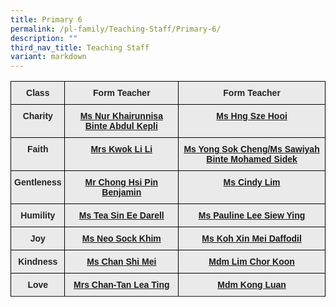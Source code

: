 ```yaml
---
title: Primary 6
permalink: /pl-family/Teaching-Staff/Primary-6/
description: ""
third_nav_title: Teaching Staff
variant: markdown
---
```

<style type="text/css">

.tg  {border-collapse:collapse;border-spacing:0;}

.tg td{border-color:black;border-style:solid;border-width:1px;font-family:Arial, sans-serif;font-size:14px;

  overflow:hidden;padding:10px 5px;word-break:normal;}

.tg th{border-color:black;border-style:solid;border-width:1px;font-family:Arial, sans-serif;font-size:14px;

  font-weight:normal;overflow:hidden;padding:10px 5px;word-break:normal;}

.tg .tg-n4qt{background-color:#EAEAEA;color:#222;font-weight:bold;text-align:center;vertical-align:top}

.tg .tg-a7kh{background-color:#EAEAEA;color:#0857AE;font-weight:bold;text-align:center;vertical-align:top}

</style>

<table class="tg">

<thead><tr><th class="tg-n4qt">Class</th><th class="tg-n4qt">Form Teacher</th><th class="tg-n4qt">Form Teacher</th></tr>

</thead>

<tbody><tr><td class="tg-n4qt">Charity</td><td class="tg-a7kh"><a href="mailto:nur_khairunnisa_abdul_kepli@moe.edu.sg">Ms Nur Khairunnisa Binte Abdul Kepli<span style="font-weight:600;text-decoration:none;color:#0857AE"></span></a></td><td class="tg-a7kh"><a href="mailto:">Ms Hng Sze Hooi<span style="font-weight:600;text-decoration:none;color:#0857AE"></span></a></td></tr><tr><td class="tg-n4qt">Faith</td><td class="tg-a7kh"><a href="mailto:">Mrs Kwok Li Li<span style="font-weight:600;text-decoration:none;color:#0857AE"></span></a></td><td class="tg-a7kh"><a href="mailto:yong_sok_cheng@moe.edu.sg">Ms Yong Sok Cheng/Ms Sawiyah Binte Mohamed Sidek<span style="font-weight:600;text-decoration:none;color:#0857AE"></span></a></td></tr><tr><td class="tg-n4qt">Gentleness</td><td class="tg-a7kh"><a href="mailto:chong_hsi_pin_benjamin@moe.edu.sg">Mr Chong Hsi Pin Benjamin <span style="font-weight:600;text-decoration:none;color:#0857AE"></span></a></td><td class="tg-a7kh"><a href="mailto:lim_cindy@moe.edu.sg">Ms Cindy Lim<span style="font-weight:600;text-decoration:none;color:#0857AE"></span></a></td></tr><tr><td class="tg-n4qt">Humility</td><td class="tg-a7kh"><a href="mailto:tea_sin_ee_darell@moe.edu.sg">Ms Tea Sin Ee Darell<span style="font-weight:600;text-decoration:none;color:#0857AE"></span></a></td><td class="tg-a7kh"><a href="mailto:lee_siew_ying_pauline@moe.edu.sg">Ms Pauline Lee Siew Ying<span style="font-weight:600;text-decoration:none;color:#0857AE"></span></a></td></tr><tr><td class="tg-n4qt">Joy</td><td class="tg-a7kh"><a href="mailto:neo_sock_khim_a@schools,gov.sg">Ms Neo Sock Khim<span style="font-weight:600;text-decoration:none;color:#0857AE"></span></a></td><td class="tg-a7kh"><a href="mailto:koh_xin_mei_daffodil@moe.edu.sg">Ms Koh Xin Mei Daffodil<span style="font-weight:600;text-decoration:none;color:#0857AE"></span></a></td></tr><tr><td class="tg-n4qt">Kindness</td><td class="tg-a7kh"><a href="mailto:chan_shi_mei@moe.edu.sg">Ms Chan Shi Mei <span style="font-weight:600;text-decoration:none;color:#0857AE"></span></a></td><td class="tg-a7kh"><a href="mailto:lim_chor_koon@moe.edu.sg">Mdm Lim Chor Koon<span style="font-weight:600;text-decoration:none;color:#0857AE"></span></a></td></tr><tr><td class="tg-n4qt">Love</td><td class="tg-a7kh"><a href="mailto:chan-tan_lea_ting@moe.edu.sg">Mrs Chan-Tan Lea Ting<span style="font-weight:600;text-decoration:none;color:#0857AE"></span></a></td><td class="tg-a7kh"><a href="mailto:kong_luan@moe.edu.sg">Mdm Kong Luan<span style="font-weight:600;text-decoration:none;color:#0857AE"></span></a></td></tr><tr></tr>

</tbody>

</table>